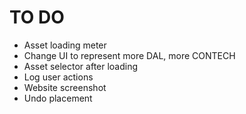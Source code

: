 # TO DO #
- Asset loading meter
- Change UI to represent more DAL, more CONTECH
- Asset selector after loading
- Log user actions
- Website screenshot
- Undo placement